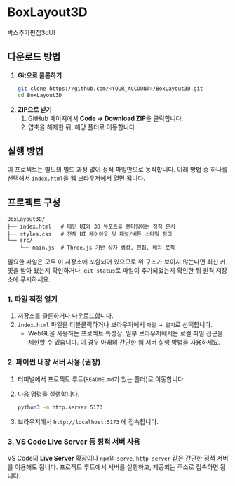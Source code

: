 # BoxLayout3D
박스추가편집3dUI

## 다운로드 방법

1. **Git으로 클론하기**
   ```bash
   git clone https://github.com/<YOUR_ACCOUNT>/BoxLayout3D.git
   cd BoxLayout3D
   ```
2. **ZIP으로 받기**
   1. GitHub 페이지에서 **Code → Download ZIP**을 클릭합니다.
   2. 압축을 해제한 뒤, 해당 폴더로 이동합니다.

## 실행 방법

이 프로젝트는 별도의 빌드 과정 없이 정적 파일만으로 동작합니다. 아래 방법 중 하나를 선택해서 `index.html`을 웹 브라우저에서 열면 됩니다.

## 프로젝트 구성

```
BoxLayout3D/
├── index.html   # 메인 UI와 3D 뷰포트를 렌더링하는 정적 문서
├── styles.css   # 전체 UI 레이아웃 및 패널/버튼 스타일 정의
└── src/
    └── main.js  # Three.js 기반 상자 생성, 편집, 배치 로직
```

필요한 파일은 모두 이 저장소에 포함되어 있으므로 위 구조가 보이지 않는다면 최신 커밋을 받아 왔는지 확인하거나, `git status`로 파일이 추가되었는지 확인한 뒤 원격 저장소에 푸시하세요.

### 1. 파일 직접 열기

1. 저장소를 클론하거나 다운로드합니다.
2. `index.html` 파일을 더블클릭하거나 브라우저에서 `파일 → 열기`로 선택합니다.
   - WebGL을 사용하는 프로젝트 특성상, 일부 브라우저에서는 로컬 파일 접근을 제한할 수 있습니다. 이 경우 아래의 간단한 웹 서버 실행 방법을 사용하세요.

### 2. 파이썬 내장 서버 사용 (권장)

1. 터미널에서 프로젝트 루트(`README.md`가 있는 폴더)로 이동합니다.
2. 다음 명령을 실행합니다.

   ```bash
   python3 -m http.server 5173
   ```

3. 브라우저에서 `http://localhost:5173` 에 접속합니다.

### 3. VS Code Live Server 등 정적 서버 사용

VS Code의 **Live Server** 확장이나 `npm`의 `serve`, `http-server` 같은 간단한 정적 서버를 이용해도 됩니다. 프로젝트 루트에서 서버를 실행하고, 제공되는 주소로 접속하면 됩니다.
